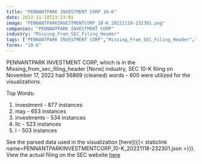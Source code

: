 ```yaml
---
title: "PENNANTPARK INVESTMENT CORP 10-K"
date: 2022-11-18T23:23:01
image: "PENNANTPARKINVESTMENTCORP_10-K_20221118-232301.png"
companies: "PENNANTPARK INVESTMENT CORP"
industry: "Missing_From_SEC_Filing_Header"
tags: ["PENNANTPARK INVESTMENT CORP","Missing_From_SEC_Filing_Header","11-17-2022","10-K"]
forms: "10-K"
---
```

PENNANTPARK INVESTMENT CORP, which is in the Missing_from_sec_filing_header [None] industry, SEC 10-K filing on November 17, 2022 had 56869 (cleaned) words - 600 were utilized for the visualizations.

Top Words:
1. investment - 877 instances
2. may - 653 instances
3. investments - 534 instances
4. llc - 523 instances
5. l - 503 instances


See the parsed data used in the visualization [here]({{< staticlink name=PENNANTPARKINVESTMENTCORP_10-K_20221118-232301.json >}}).  
View the actual filing on the SEC website [here](https://www.sec.gov/Archives/edgar/data/1383414/0000950170-22-025352.txt)